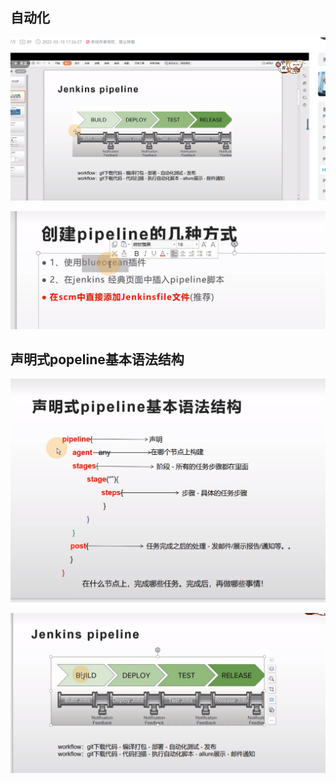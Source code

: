 





## 自动化

![image-20230416191044054](11..assets/image-20230416191044054.png)





![image-20230416191956777](11..assets/image-20230416191956777.png)





## 声明式popeline基本语法结构



![image-20230416192144633](11..assets/image-20230416192144633.png)



![image-20230416192350956](11..assets/image-20230416192350956.png)

